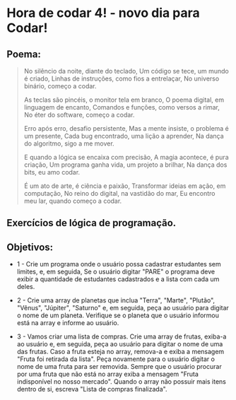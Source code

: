 # Hora de codar 4! -  novo dia para Codar! 
## Poema:

> No silêncio da noite, diante do teclado,
> Um código se tece, um mundo é criado,
> Linhas de instruções, como fios a entrelaçar,
> No universo binário, começo a codar.
> 
> As teclas são pincéis, o monitor tela em branco,
> O poema digital, em linguagem de encanto,
> Comandos e funções, como versos a rimar,
> No éter do software, começo a codar.
> 
> Erro após erro, desafio persistente,
> Mas a mente insiste, o problema é um presente,
> Cada bug encontrado, uma lição a aprender,
> Na dança do algoritmo, sigo a me mover.
> 
> E quando a lógica se encaixa com precisão,
> A magia acontece, é pura criação,
> Um programa ganha vida, um projeto a brilhar,
> Na dança dos bits, eu amo codar.
> 
> É um ato de arte, é ciência e paixão,
> Transformar ideias em ação, em computação,
> No reino do digital, na vastidão do mar,
> Eu encontro meu lar, quando começo a codar.

## Exercícios de lógica de programação.

## Objetivos:

- 1 - Crie um programa onde o usuário possa cadastrar estudantes sem limites, e, em seguida, Se o usuário digitar "PARE" o programa deve exibir a quantidade de estudantes cadastrados e a lista com cada um deles. 

- 2 - Crie uma array de planetas que inclua "Terra", "Marte", "Plutão", "Vênus", "Júpiter", "Saturno"  e, em seguida, peça ao usuário para digitar o nome de um planeta.  Verifique se o planeta que o usuário informou está na array e informe ao usuário.

- 3 - Vamos criar uma lista de compras. Crie uma array de frutas, exiba-a ao usuário e, em seguida, peça ao usuário para digitar o nome de uma das frutas. Caso a fruta esteja no array, remova-a e exiba a mensagem "Fruta foi retirada da lista".  Peça novamente para o usuário digitar o nome de uma fruta para ser removida. Sempre que o usuário procurar por uma fruta que não está no array exiba a mensagem "Fruta indisponível no nosso mercado".  Quando o array não possuir mais itens dentro de si, escreva "Lista de compras finalizada".

